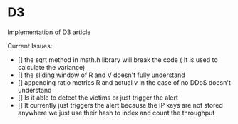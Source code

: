 # D3
Implementation of D3 article

Current Issues:
- [] the sqrt method in math.h library will break the code ( It is used to calculate the variance)
- [] the sliding window of R and V doesn't fully understand
- [] appending ratio metrics R and actual v in the case of no DDoS doesn't understand
- [] Is it able to detect the victims or just trigger the alert
- [] It currently just triggers the alert because the IP keys are not stored anywhere we just use their hash to index and count the throughput
